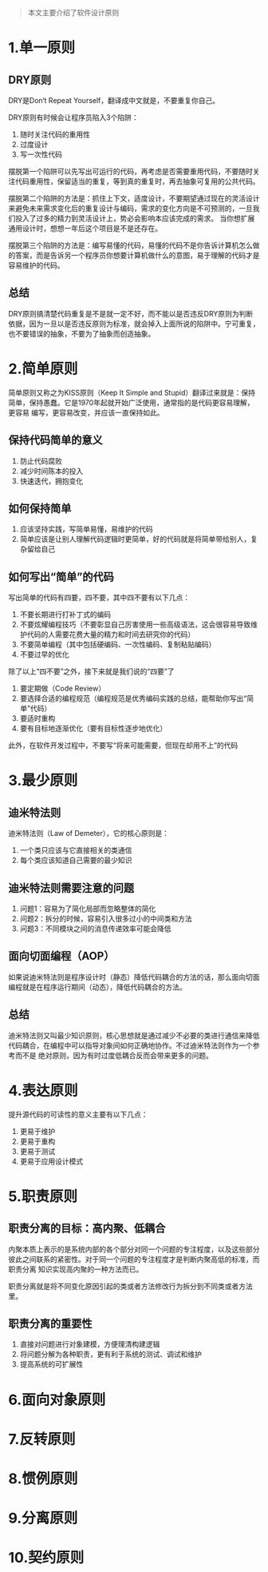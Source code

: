 > 本文主要介绍了软件设计原则

# 1.单一原则

## DRY原则

DRY是Don‘t Repeat Yourself，翻译成中文就是，不要重复你自己。

DRY原则有时候会让程序员陷入3个陷阱：

1. 随时关注代码的重用性
2. 过度设计
3. 写一次性代码

摆脱第一个陷阱可以先写出可运行的代码，再考虑是否需要重用代码，不要随时关注代码重用性，保留适当的重复，等到真的重复时，再去抽象可复用的公共代码。

摆脱第二个陷阱的方法是：抓住上下文，适度设计，不要期望通过现在的灵活设计来避免未来需求变化后的重复设计与编码，需求的变化方向是不可预测的，一旦我们投入了过多的精力到灵活设计上，势必会影响本应该完成的需求。
当你想扩展通用设计时，想想一年后这个项目是不是还存在。

摆脱第三个陷阱的方法是：编写易懂的代码，易懂的代码不是你告诉计算机怎么做的答案，而是告诉另一个程序员你想要计算机做什么的意图，易于理解的代码才是容易维护的代码。

## 总结

DRY原则搞清楚代码重复是不是就一定不好，而不能以是否违反DRY原则为判断依据，因为一旦以是否违反原则为标准，就会掉入上面所说的陷阱中。宁可重复，也不要错误的抽象，不要为了抽象而创造抽象。

# 2.简单原则
简单原则又称之为KISS原则（Keep It Simple and Stupid）翻译过来就是：保持简单，保持愚蠢。它是1970年起就开始广泛使用，通常指的是代码更容易理解，更容易
编写，更容易改变，并应该一直保持如此。

## 保持代码简单的意义
1. 防止代码腐败
2. 减少时间陈本的投入
3. 快速迭代，拥抱变化

## 如何保持简单
1. 应该坚持实践，写简单易懂，易维护的代码
2. 简单应该是让别人理解代码逻辑时更简单，好的代码就是将简单带给别人，复杂留给自己

## 如何写出“简单”的代码
写出简单的代码有四要，四不要，其中四不要有以下几点：
1. 不要长期进行打补丁式的编码
2. 不要炫耀编程技巧（不要彰显自己厉害使用一些高级语法，这会很容易导致维护代码的人需要花费大量的精力和时间去研究你的代码）
3. 不要简单编程（其中包括硬编码、一次性编码、复制粘贴编码）
4. 不要过早的优化

除了以上“四不要”之外，接下来就是我们说的“四要”了
1. 要定期做（Code Review）
2. 要选择合适的编程规范（编程规范是优秀编码实践的总结，能帮助你写出“简单”代码）
3. 要适时重构
4. 要有目标地逐渐优化（要有目标性逐步地优化）

此外，在软件开发过程中，不要写“将来可能需要，但现在却用不上”的代码

# 3.最少原则
## 迪米特法则
迪米特法则（Law of Demeter），它的核心原则是：
1. 一个类只应该与它直接相关的类通信
2. 每个类应该知道自己需要的最少知识

## 迪米特法则需要注意的问题
1. 问题1：容易为了简化局部而忽略整体的简化
2. 问题2：拆分的时候，容易引入很多过小的中间类和方法
3. 问题3：不同模块之间的消息传递效率可能会降低

## 面向切面编程（AOP）
如果说迪米特法则是程序设计时（静态）降低代码耦合的方法的话，那么面向切面编程就是在程序运行期间（动态），降低代码耦合的方法。

## 总结
迪米特法则又叫最少知识原则，核心思想就是通过减少不必要的类进行通信来降低代码耦合，在编程中可以指导对象间如何正确地协作。不过迪米特法则作为一个参考而不是
绝对原则，因为有时过度低耦合反而会带来更多的问题。

# 4.表达原则
提升源代码的可读性的意义主要有以下几点：
1. 更易于维护
2. 更易于重构
3. 更易于测试
4. 更易于应用设计模式

# 5.职责原则
## 职责分离的目标：高内聚、低耦合
内聚本质上表示的是系统内部的各个部分对同一个问题的专注程度，以及这些部分彼此之间联系的紧密性。对于同一个问题的专注程度才是判断内聚高低的标准，而职责分离
知识实现高内聚的一种方法而已。

职责分离就是将不同变化原因引起的类或者方法修改行为拆分到不同类或者方法里。

## 职责分离的重要性
1. 直接对问题进行对象建模，方便理清构建逻辑
2. 将问题分解为各种职责，更有利于系统的测试、调试和维护
3. 提高系统的可扩展性

# 6.面向对象原则


# 7.反转原则


# 8.惯例原则


# 9.分离原则


# 10.契约原则
